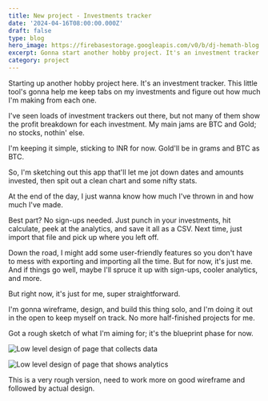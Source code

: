 ```yaml
---
title: New project - Investments tracker
date: '2024-04-16T08:00:00.000Z'
draft: false
type: blog
hero_image: https://firebasestorage.googleapis.com/v0/b/dj-hemath-blog.appspot.com/o/blog-images%2Fnew-project-investments-tracker.png?alt=media&token=7c79a16c-b2cd-4278-8f67-bf21d9f66248
excerpt: Gonna start another hobby project. It's an investment tracker that will help me track my investments and helps me know profits made by each investment.
category: project
---
```


Starting up another hobby project here. It's an investment tracker. This little tool's gonna help me keep tabs on my investments and figure out how much I'm making from each one.

I've seen loads of investment trackers out there, but not many of them show the profit breakdown for each investment. My main jams are BTC and Gold; no stocks, nothin' else.

I'm keeping it simple, sticking to INR for now. Gold'll be in grams and BTC as BTC.

So, I'm sketching out this app that'll let me jot down dates and amounts invested, then spit out a clean chart and some nifty stats.

At the end of the day, I just wanna know how much I've thrown in and how much I've made.

Best part? No sign-ups needed. Just punch in your investments, hit calculate, peek at the analytics, and save it all as a CSV. Next time, just import that file and pick up where you left off.

Down the road, I might add some user-friendly features so you don't have to mess with exporting and importing all the time. But for now, it's just me. And if things go well, maybe I'll spruce it up with sign-ups, cooler analytics, and more.

But right now, it's just for me, super straightforward.

I'm gonna wireframe, design, and build this thing solo, and I'm doing it out in the open to keep myself on track. No more half-finished projects for me.

Got a rough sketch of what I'm aiming for; it's the blueprint phase for now.

![Low level design of page that collects data](https://firebasestorage.googleapis.com/v0/b/dj-hemath-blog.appspot.com/o/blog-images%2FDraft%20-%20collect%20data.png?alt=media&token=c4956256-1ca5-4aae-b71a-08fde029223b "Collect data page")

![Low level design of page that shows analytics](https://firebasestorage.googleapis.com/v0/b/dj-hemath-blog.appspot.com/o/blog-images%2FDraft%20-%20analytics.png?alt=media&token=2e09e20a-df33-4fb1-a072-df86d411ce24 "Analytics page")


This is a very rough version, need to work more on good wireframe and followed by actual design.
